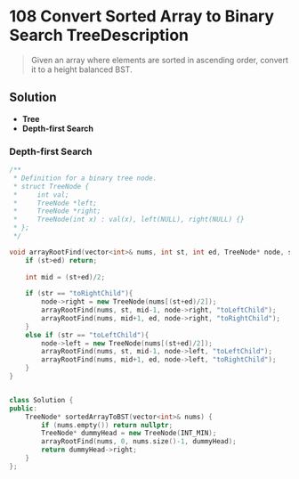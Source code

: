 # 108 Convert Sorted Array to Binary Search TreeDescription

>  Given an array where elements are sorted in ascending order, convert it to a height balanced BST.

## Solution

-  **Tree**
-  **Depth-first Search**

### Depth-first Search

```C++
/**
 * Definition for a binary tree node.
 * struct TreeNode {
 *     int val;
 *     TreeNode *left;
 *     TreeNode *right;
 *     TreeNode(int x) : val(x), left(NULL), right(NULL) {}
 * };
 */

void arrayRootFind(vector<int>& nums, int st, int ed, TreeNode* node, string str = "toRightChild"){
    if (st>ed) return;
    
    int mid = (st+ed)/2;
    
    if (str == "toRightChild"){
        node->right = new TreeNode(nums[(st+ed)/2]);
        arrayRootFind(nums, st, mid-1, node->right, "toLeftChild");
        arrayRootFind(nums, mid+1, ed, node->right, "toRightChild");
    }
    else if (str == "toLeftChild"){
        node->left = new TreeNode(nums[(st+ed)/2]);
        arrayRootFind(nums, st, mid-1, node->left, "toLeftChild");
        arrayRootFind(nums, mid+1, ed, node->left, "toRightChild");
    }
}


class Solution {
public:
    TreeNode* sortedArrayToBST(vector<int>& nums) {
        if (nums.empty()) return nullptr;
        TreeNode* dummyHead = new TreeNode(INT_MIN);
        arrayRootFind(nums, 0, nums.size()-1, dummyHead);
        return dummyHead->right;
    }
};
```